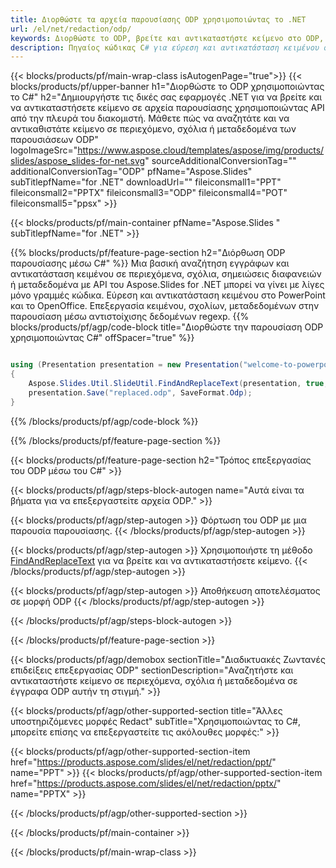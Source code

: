 ```yaml
---
title: Διορθώστε τα αρχεία παρουσίασης ODP χρησιμοποιώντας το .NET
url: /el/net/redaction/odp/
keywords: Διορθώστε το ODP, βρείτε και αντικαταστήστε κείμενο στο ODP, ενημερώστε την παρουσίαση ODP
description: Πηγαίος κώδικας C# για εύρεση και αντικατάσταση κειμένου στην παρουσίαση ODP.
---
```


{{< blocks/products/pf/main-wrap-class isAutogenPage="true">}}
{{< blocks/products/pf/upper-banner h1="Διορθώστε το ODP χρησιμοποιώντας το C#" h2="Δημιουργήστε τις δικές σας εφαρμογές .NET για να βρείτε και να αντικαταστήσετε κείμενο σε αρχεία παρουσίασης χρησιμοποιώντας API από την πλευρά του διακομιστή. Μάθετε πώς να αναζητάτε και να αντικαθιστάτε κείμενο σε περιεχόμενο, σχόλια ή μεταδεδομένα των παρουσιάσεων ODP" logoImageSrc="https://www.aspose.cloud/templates/aspose/img/products/slides/aspose_slides-for-net.svg" sourceAdditionalConversionTag="" additionalConversionTag="ODP" pfName="Aspose.Slides" subTitlepfName="for .NET" downloadUrl="" fileiconsmall1="PPT" fileiconsmall2="PPTX" fileiconsmall3="ODP" fileiconsmall4="POT" fileiconsmall5="ppsx" >}}

{{< blocks/products/pf/main-container pfName="Aspose.Slides " subTitlepfName="for .NET" >}}

{{% blocks/products/pf/feature-page-section  h2="Διόρθωση ODP παρουσίασης μέσω C#" %}}
Μια βασική αναζήτηση εγγράφων και αντικατάσταση κειμένου σε περιεχόμενα, σχόλια, σημειώσεις διαφανειών ή μεταδεδομένα με API του Aspose.Slides for .NET μπορεί να γίνει με λίγες μόνο γραμμές κώδικα. Εύρεση και αντικατάσταση κειμένου στο PowerPoint και το OpenOffice. Επεξεργασία κειμένου, σχολίων, μεταδεδομένων στην παρουσίαση μέσω αντιστοίχισης δεδομένων regexp.
{{% blocks/products/pf/agp/code-block title="Διορθώστε την παρουσίαση ODP χρησιμοποιώντας C#" offSpacer="true" %}}

```cs

using (Presentation presentation = new Presentation("welcome-to-powerpoint.odp"))
{
    Aspose.Slides.Util.SlideUtil.FindAndReplaceText(presentation, true, "PowerPoint", "Aspose.Slides", null);
    presentation.Save("replaced.odp", SaveFormat.Odp);
}
```

{{% /blocks/products/pf/agp/code-block %}}

{{% /blocks/products/pf/feature-page-section %}}

{{< blocks/products/pf/feature-page-section  h2="Τρόπος επεξεργασίας του ODP μέσω του C#" >}}

{{< blocks/products/pf/agp/steps-block-autogen name="Αυτά είναι τα βήματα για να επεξεργαστείτε αρχεία ODP." >}}

{{< blocks/products/pf/agp/step-autogen >}}
Φόρτωση του ODP με μια παρουσία παρουσίασης.
{{< /blocks/products/pf/agp/step-autogen >}}

{{< blocks/products/pf/agp/step-autogen >}}
Χρησιμοποιήστε τη μέθοδο [FindAndReplaceText](https://reference.aspose.com/slides/net/aspose.slides.util/slideutil/findandreplacetext/) για να βρείτε και να αντικαταστήσετε κείμενο.
{{< /blocks/products/pf/agp/step-autogen >}}

{{< blocks/products/pf/agp/step-autogen >}}
Αποθήκευση αποτελέσματος σε μορφή ODP
{{< /blocks/products/pf/agp/step-autogen >}}

{{< /blocks/products/pf/agp/steps-block-autogen >}}

{{< /blocks/products/pf/feature-page-section >}}

{{< blocks/products/pf/agp/demobox sectionTitle="Διαδικτυακές Ζωντανές επιδείξεις επεξεργασίας ODP" sectionDescription="Αναζητήστε και αντικαταστήστε κείμενο σε περιεχόμενα, σχόλια ή μεταδεδομένα σε έγγραφα ODP αυτήν τη στιγμή." >}}

{{< blocks/products/pf/agp/other-supported-section title="Άλλες υποστηριζόμενες μορφές Redact" subTitle="Χρησιμοποιώντας το C#, μπορείτε επίσης να επεξεργαστείτε τις ακόλουθες μορφές:" >}}

{{< blocks/products/pf/agp/other-supported-section-item href="https://products.aspose.com/slides/el/net/redaction/ppt/" name="PPT" >}}
{{< blocks/products/pf/agp/other-supported-section-item href="https://products.aspose.com/slides/el/net/redaction/pptx/" name="PPTX" >}}


{{< /blocks/products/pf/agp/other-supported-section >}}

{{< /blocks/products/pf/main-container >}}
    
{{< /blocks/products/pf/main-wrap-class >}}
